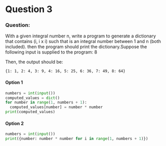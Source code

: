 # Question 3

### Question:

With a given integral number n, write a program to generate a dictionary that contains (i, i x i)
such that is an integral number between 1 and n (both included). then the program should print the
dictionary.Suppose the following input is supplied to the program: 8

Then, the output should be:

```
{1: 1, 2: 4, 3: 9, 4: 16, 5: 25, 6: 36, 7: 49, 8: 64}
```

#### Option 1

```python
numbers = int(input())
computed_values = dict()
for number in range(1, numbers + 1):
  computed_values[number] = number * number
print(computed_values)
```

#### Option 2

```python
numbers = int(input())
print({number: number * number for i in range(1, numbers + 1)})
```

